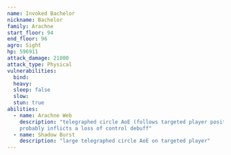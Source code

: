 ```yaml
---
name: Invoked Bachelor
nickname: Bachelor
family: Arachne
start_floor: 94
end_floor: 96
agro: Sight
hp: 596911
attack_damage: 21000
attack_type: Physical
vulnerabilities:
  bind: 
  heavy: 
  sleep: false
  slow: 
  stun: true
abilities:
  - name: Arachne Web
    description: "telegraphed circle AoE (follows targeted player position);
    probably inflicts a loss of control debuff"
  - name: Shadow Burst
    description: "large telegraphed circle AoE on targeted player"
---
```

